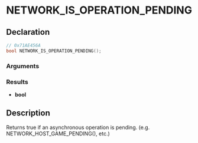 # NETWORK_IS_OPERATION_PENDING

## Declaration
```cpp
// 0x71AE456A
bool NETWORK_IS_OPERATION_PENDING();
```

### Arguments

### Results
- **bool**

## Description
Returns true if an asynchronous operation is pending. (e.g. NETWORK_HOST_GAME_PENDING(), etc.)